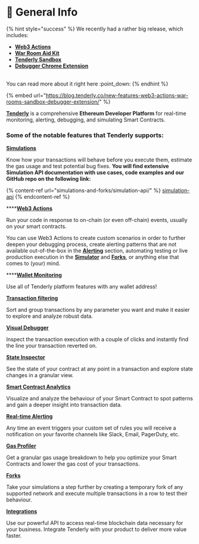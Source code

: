# 📣 General Info

{% hint style="success" %}
We recently had a rather big release, which includes:

* ****[**Web3 Actions**](web3-actions/intro-to-web3-actions/)****
* ****[**War Room Aid Kit**](debugger/war-room-aid-kit.md)****
* ****[**Tenderly Sandbox**](simulations-and-forks/tenderly-sandbox.md)****
* ****[**Debugger Chrome Extension**](debugger/tenderly-debugger-extension.md)****

\
You can read more about it right here :point\_down:
{% endhint %}

{% embed url="https://blog.tenderly.co/new-features-web3-actions-war-rooms-sandbox-debugger-extension/" %}

[**Tenderly**](https://tenderly.co/) is a comprehensive **Ethereum Developer Platform** for real-time monitoring, alerting, debugging, and simulating Smart Contracts.

### **Some of the notable features that Tenderly supports:**

****[**Simulations**](simulations-and-forks/how-to-simulate-a-transaction/)****

Know how your transactions will behave before you execute them, estimate the gas usage and test potential bug fixes. **You will find extensive Simulation API documentation with use cases, code examples and our GitHub repo on the following link:**

{% content-ref url="simulations-and-forks/simulation-api/" %}
[simulation-api](simulations-and-forks/simulation-api/)
{% endcontent-ref %}

****[**Web3 Actions**](web3-actions/intro-to-web3-actions/)&#x20;

Run your code in response to on-chain (or even off-chain) events, usually on your smart contracts.&#x20;

You can use Web3 Actions to create custom scenarios in order to further deepen your debugging process, create alerting patterns that are not available out-of-the-box in the [**Alerting**](alerts/creating-an-alert/) section, automating testing or live production execution in the [**Simulator**](simulations-and-forks/how-to-simulate-a-transaction/) and [**Forks**](simulations-and-forks/how-to-create-a-fork/), or anything else that comes to (your) mind.

****[**Wallet Monitoring**](monitoring/wallets/)

Use all of Tenderly platform features with any wallet address!

****[**Transaction filtering**](debugger/how-to-use-tenderly-debugger/transaction-overview.md)****

Sort and group transactions by any parameter you want and make it easier to explore and analyze robust data.

****[**Visual Debugger**](debugger/how-to-use-tenderly-debugger/)****

Inspect the transaction execution with a couple of clicks and instantly find the line your transaction reverted on.

****[**State Inspector**](debugger/how-to-use-tenderly-debugger/)****

See the state of your contract at any point in a transaction and explore state changes in a granular view.

****[**Smart Contract Analytics**](analytics/general-analytics.md)****

Visualize and analyze the behaviour of your Smart Contract to spot patterns and gain a deeper insight into transaction data.

****[**Real-time Alerting**](broken-reference)****

Any time an event triggers your custom set of rules you will receive a notification on your favorite channels like Slack, Email, PagerDuty, etc.

****[**Gas Profiler**](debugger/how-to-use-tenderly-debugger/)****

Get a granular gas usage breakdown to help you optimize your Smart Contracts and lower the gas cost of your transactions.

****[**Forks**](simulations-and-forks/how-to-create-a-fork/)****

Take your simulations a step further by creating a temporary fork of any supported network and execute multiple transactions in a row to test their behaviour.

****[**Integrations**](monitoring/integrations.md)****

Use our powerful API to access real-time blockchain data necessary for your business. Integrate Tenderly with your product to deliver more value faster.
